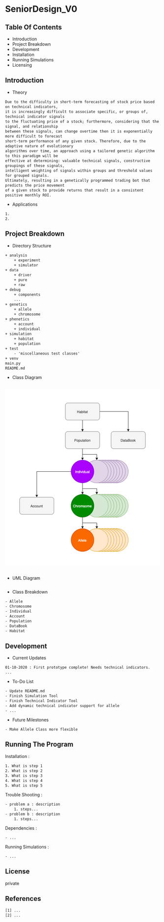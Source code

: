 # SeniorDesign_V0

## Table Of Contents
- Introduction
- Project Breakdown
- Development 
- Installation
- Running Simulations
- Licensing

## Introduction
- Theory
```
Due to the difficulty in short-term forecasting of stock price based on technical indicators,
it is increasingly difficult to associate specific, or groups of, technical indicator signals 
to the fluctuating price of a stock; furthermore, considering that the signal, and relationship 
between these signals, can change overtime then it is exponentially more difficult to forecast 
short-term performance of any given stock. Therefore, due to the adaptive nature of evolutionary 
algorithms over time, an approach using a tailored genetic algorithm to this paradigm will be 
effective at determining: valuable technical signals, constructive groupings of these signals,
intelligent weighting of signals within groups and threshold values for grouped signals. 
Ultimately, resulting in a genetically programmed trading bot that predicts the price movement 
of a given stock to provide returns that result in a consistent positive monthly ROI.
```
- Applications
```
1.
2.

```

## Project Breakdown
- Directory Structure
```
+ analysis
    + experiment
    + simulator
+ data
    + driver
    + pure
    + raw
+ debug
    + components
    ...
+ genetics
    + allele
    + chromosome
+ phenetics
    + account
    + individual
+ simulation
    + habitat
    + population
+ test
    - 'miscellaneous test classes'
+ venv
main.py
README.md
```

- Class Diagram
```
```
![class diagram](class_diagram.png)
```
```

- UML Diagram
```

```
- Class Breakdown
```
- Allele
- Chromosome
- Individual
- Account
- Population
- DataBook
- Habitat
```
## Development
- Current Updates
```
01-10-2020 : First prototype complete! Needs technical indicators.
...
```
- To-Do List
```
- Update README.md
- Finish Simulation Tool
- Finish Technical Indicator Tool
- Add dynamic technical indicator support for allele
- ...
```
- Future Milestones
```
- Make Allele Class more flexible
```

## Running The Program
Installation :
```
1. What is step 1
2. What is step 2
3. What is step 3
4. What is step 4
5. What is step 5
```
Trouble Shooting :
```
- problem a : description
    1. steps...
- problem b : description
    1. steps...

```
Dependencies :
```
- ...
```
Running Simulations :
```
- ...
```

## License
private

## References
```
[1] ...
[2] ...
```